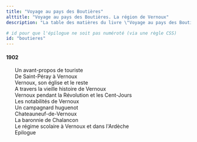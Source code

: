 ```yaml
---
title: "Voyage au pays des Boutières"
alttitle: "Voyage au pays des Boutières. La région de Vernoux"
description: "La table des matières du livre \"Voyage au pays des Boutières\" du Docteur Francus (Albin Mazon) publié en 1902"

# id pour que l'épilogue ne soit pas numéroté (via une règle CSS)
id: "boutieres"
---
```


#### 1902

<div id="toc">

1. [Un avant-propos de touriste](01.html)
1. [De Saint-Péray à Vernoux](02.html)
1. [Vernoux, son église et le reste](03.html)
1. [A travers la vieille histoire de Vernoux](04.html)
1. [Vernoux pendant la Révolution et les Cent-Jours](05.html)
1. [Les notabilités de Vernoux](06.html)
1. [Un campagnard huguenot](07.html)
1. [Chateauneuf-de-Vernoux](08.html)
1. [La baronnie de Chalancon](09.html)
1. [Le régime scolaire à Vernoux et dans l'Ardèche](10.html)
1. [Epilogue](11.html)

</div>
